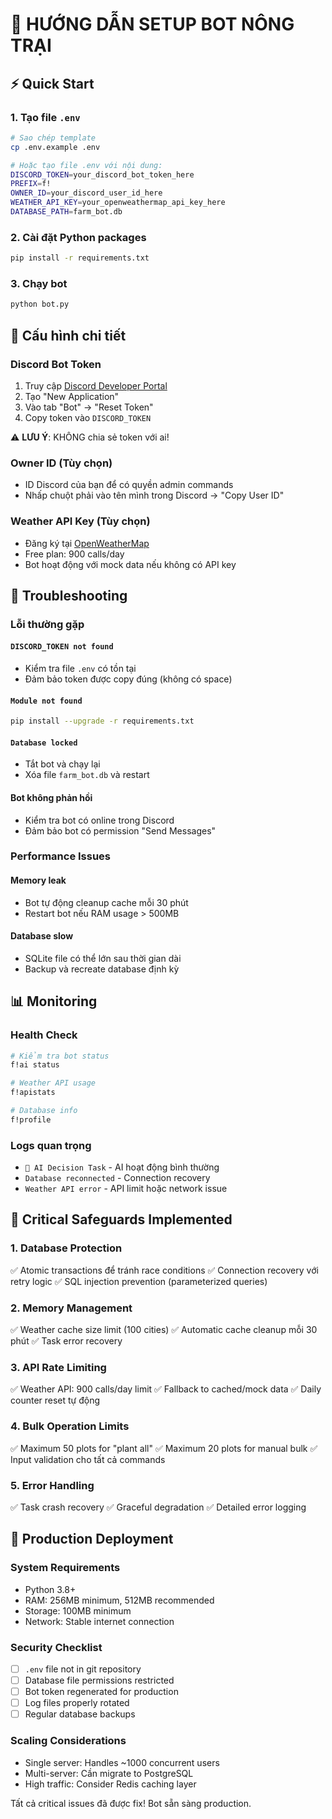 # 🚀 HƯỚNG DẪN SETUP BOT NÔNG TRẠI

## ⚡ Quick Start

### 1. Tạo file `.env`
```bash
# Sao chép template
cp .env.example .env

# Hoặc tạo file .env với nội dung:
DISCORD_TOKEN=your_discord_bot_token_here
PREFIX=f!
OWNER_ID=your_discord_user_id_here
WEATHER_API_KEY=your_openweathermap_api_key_here
DATABASE_PATH=farm_bot.db
```

### 2. Cài đặt Python packages
```bash
pip install -r requirements.txt
```

### 3. Chạy bot
```bash
python bot.py
```

## 🔧 Cấu hình chi tiết

### Discord Bot Token
1. Truy cập [Discord Developer Portal](https://discord.com/developers/applications)
2. Tạo "New Application"
3. Vào tab "Bot" → "Reset Token" 
4. Copy token vào `DISCORD_TOKEN`

⚠️ **LƯU Ý**: KHÔNG chia sẻ token với ai!

### Owner ID (Tùy chọn)
- ID Discord của bạn để có quyền admin commands
- Nhấp chuột phải vào tên mình trong Discord → "Copy User ID"

### Weather API Key (Tùy chọn)
- Đăng ký tại [OpenWeatherMap](https://openweathermap.org/api)
- Free plan: 900 calls/day
- Bot hoạt động với mock data nếu không có API key

## 🐛 Troubleshooting

### Lỗi thường gặp

#### `DISCORD_TOKEN not found`
- Kiểm tra file `.env` có tồn tại
- Đảm bảo token được copy đúng (không có space)

#### `Module not found`
```bash
pip install --upgrade -r requirements.txt
```

#### `Database locked`
- Tắt bot và chạy lại
- Xóa file `farm_bot.db` và restart

#### Bot không phản hồi
- Kiểm tra bot có online trong Discord
- Đảm bảo bot có permission "Send Messages"

### Performance Issues

#### Memory leak
- Bot tự động cleanup cache mỗi 30 phút
- Restart bot nếu RAM usage > 500MB

#### Database slow
- SQLite file có thể lớn sau thời gian dài
- Backup và recreate database định kỳ

## 📊 Monitoring

### Health Check
```bash
# Kiểm tra bot status
f!ai status

# Weather API usage  
f!apistats

# Database info
f!profile
```

### Logs quan trọng
- `🤖 AI Decision Task` - AI hoạt động bình thường
- `Database reconnected` - Connection recovery
- `Weather API error` - API limit hoặc network issue

## 🚨 Critical Safeguards Implemented

### 1. Database Protection
✅ Atomic transactions để tránh race conditions
✅ Connection recovery với retry logic
✅ SQL injection prevention (parameterized queries)

### 2. Memory Management  
✅ Weather cache size limit (100 cities)
✅ Automatic cache cleanup mỗi 30 phút
✅ Task error recovery

### 3. API Rate Limiting
✅ Weather API: 900 calls/day limit
✅ Fallback to cached/mock data
✅ Daily counter reset tự động

### 4. Bulk Operation Limits
✅ Maximum 50 plots for "plant all"
✅ Maximum 20 plots for manual bulk
✅ Input validation cho tất cả commands

### 5. Error Handling
✅ Task crash recovery
✅ Graceful degradation
✅ Detailed error logging

## 🎯 Production Deployment

### System Requirements
- Python 3.8+
- RAM: 256MB minimum, 512MB recommended  
- Storage: 100MB minimum
- Network: Stable internet connection

### Security Checklist
- [ ] `.env` file not in git repository
- [ ] Database file permissions restricted
- [ ] Bot token regenerated for production
- [ ] Log files properly rotated
- [ ] Regular database backups

### Scaling Considerations
- Single server: Handles ~1000 concurrent users
- Multi-server: Cần migrate to PostgreSQL
- High traffic: Consider Redis caching layer

Tất cả critical issues đã được fix! Bot sẵn sàng production. 